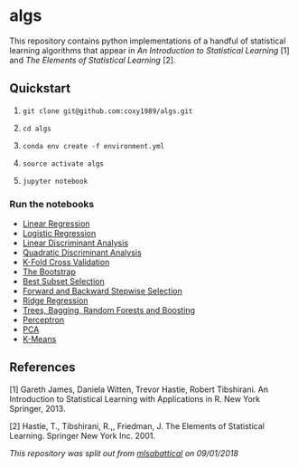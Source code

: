 # algs

This repository contains python implementations of a handful of statistical learning algorithms that appear in *An Introduction to Statistical Learning* [1] and *The Elements of Statistical Learning* [2].

## Quickstart

1. `git clone git@github.com:coxy1989/algs.git`

2. `cd algs` 

3. `conda env create -f environment.yml`

3. `source activate algs`

4. `jupyter notebook`

### Run the notebooks
- [Linear Regression](https://nbviewer.jupyter.org/github/coxy1989/mlsabbatical/blob/master/notebooks/algorithms/linear_regression.ipynb)
- [Logistic Regression](https://nbviewer.jupyter.org/github/coxy1989/mlsabbatical/blob/master/notebooks/algorithms/logistic_regression.ipynb)
- [Linear Discriminant Analysis](https://nbviewer.jupyter.org/github/coxy1989/mlsabbatical/blob/master/notebooks/algorithms/linear_discriminant_analysis.ipynb)
- [Quadratic Discriminant Analysis](https://nbviewer.jupyter.org/github/coxy1989/mlsabbatical/blob/master/notebooks/algorithms/quadratic_discriminant_analysis.ipynb)
- [K-Fold Cross Validation](https://nbviewer.jupyter.org/github/coxy1989/mlsabbatical/blob/master/notebooks/algorithms/cross_validation.ipynb)
- [The Bootstrap](https://nbviewer.jupyter.org/github/coxy1989/mlsabbatical/blob/master/notebooks/algorithms/bootstrap.ipynb)
- [Best Subset Selection](https://nbviewer.jupyter.org/github/coxy1989/mlsabbatical/blob/master/notebooks/algorithms/best_subset_selection.ipynb)
- [Forward and Backward Stepwise Selection](https://nbviewer.jupyter.org/github/coxy1989/mlsabbatical/blob/master/notebooks/algorithms/stepwise_selection.ipynb)
- [Ridge Regression](https://nbviewer.jupyter.org/github/coxy1989/mlsabbatical/blob/master/notebooks/algorithms/ridge_regression.ipynb)
- [Trees, Bagging, Random Forests and Boosting](https://nbviewer.jupyter.org/github/coxy1989/mlsabbatical/blob/master/notebooks/algorithms/trees.ipynb)
- [Perceptron](https://nbviewer.jupyter.org/github/coxy1989/mlsabbatical/blob/master/notebooks/algorithms/rosenblatt_perceptron.ipynb)
- [PCA](https://nbviewer.jupyter.org/github/coxy1989/mlsabbatical/blob/master/notebooks/algorithms/pca.ipynb)
- [K-Means](https://nbviewer.jupyter.org/github/coxy1989/mlsabbatical/blob/master/notebooks/algorithms/k_means.ipynb)


## References

[1] Gareth James, Daniela Witten, Trevor Hastie, Robert Tibshirani. An Introduction to Statistical Learning with Applications in R. New York Springer, 2013.

[2] Hastie, T., Tibshirani, R.,, Friedman, J. The Elements of Statistical Learning. Springer New York Inc. 2001.


*This repository was split out from [mlsabattical](https://github.com/coxy1989/mlsabbatical) on 09/01/2018*


